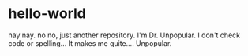 # hello-world
nay nay. no no, just another repository.
I'm Dr. Unpopular. I don't check code or spelling...
It makes me quite....
Unpopular.
